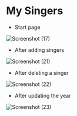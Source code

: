 # My Singers

- Start page

![Screenshot (17)](https://user-images.githubusercontent.com/87265183/149829272-ca80a1b5-42a0-4759-ab0b-ef7b1efb82e6.png)

- After adding singers

![Screenshot (21)](https://user-images.githubusercontent.com/87265183/149829298-18fde88c-c07e-441a-a773-7eb43a348e94.png)

- After deleting a singer

![Screenshot (22)](https://user-images.githubusercontent.com/87265183/149829325-4ca66da8-60f7-4201-b519-22c9f65581a8.png)

- After updating the year

![Screenshot (23)](https://user-images.githubusercontent.com/87265183/149829341-40eb6ba7-3073-4bae-b42e-cd34fb0f1980.png)
